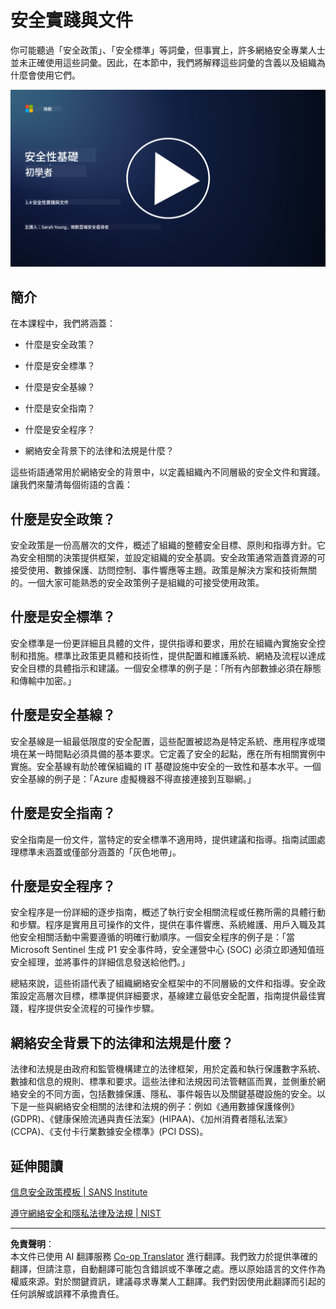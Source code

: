 <!--
CO_OP_TRANSLATOR_METADATA:
{
  "original_hash": "d33500902124e52870935bdce4546fcc",
  "translation_date": "2025-09-04T00:18:21+00:00",
  "source_file": "1.4 Security practices and documentation.md",
  "language_code": "mo"
}
-->
# 安全實踐與文件

你可能聽過「安全政策」、「安全標準」等詞彙，但事實上，許多網絡安全專業人士並未正確使用這些詞彙。因此，在本節中，我們將解釋這些詞彙的含義以及組織為什麼會使用它們。

[![觀看影片](../../translated_images/1-4_placeholder.96b85847fe03e8db95eeaafc5e9bb46f99aaf0e926fff361e63852a0accc8397.mo.png)](https://learn-video.azurefd.net/vod/player?id=fb8667f3-a627-495a-9fa1-6a7aa9dcf07e)

## 簡介

在本課程中，我們將涵蓋：

- 什麼是安全政策？

- 什麼是安全標準？

- 什麼是安全基線？

- 什麼是安全指南？

- 什麼是安全程序？

- 網絡安全背景下的法律和法規是什麼？

這些術語通常用於網絡安全的背景中，以定義組織內不同層級的安全文件和實踐。讓我們來釐清每個術語的含義：

## 什麼是安全政策？

安全政策是一份高層次的文件，概述了組織的整體安全目標、原則和指導方針。它為安全相關的決策提供框架，並設定組織的安全基調。安全政策通常涵蓋資源的可接受使用、數據保護、訪問控制、事件響應等主題。政策是解決方案和技術無關的。一個大家可能熟悉的安全政策例子是組織的可接受使用政策。

## 什麼是安全標準？

安全標準是一份更詳細且具體的文件，提供指導和要求，用於在組織內實施安全控制和措施。標準比政策更具體和技術性，提供配置和維護系統、網絡及流程以達成安全目標的具體指示和建議。一個安全標準的例子是：「所有內部數據必須在靜態和傳輸中加密。」

## 什麼是安全基線？

安全基線是一組最低限度的安全配置，這些配置被認為是特定系統、應用程序或環境在某一時間點必須具備的基本要求。它定義了安全的起點，應在所有相關實例中實施。安全基線有助於確保組織的 IT 基礎設施中安全的一致性和基本水平。一個安全基線的例子是：「Azure 虛擬機器不得直接連接到互聯網。」

## 什麼是安全指南？

安全指南是一份文件，當特定的安全標準不適用時，提供建議和指導。指南試圖處理標準未涵蓋或僅部分涵蓋的「灰色地帶」。

## 什麼是安全程序？

安全程序是一份詳細的逐步指南，概述了執行安全相關流程或任務所需的具體行動和步驟。程序是實用且可操作的文件，提供在事件響應、系統維護、用戶入職及其他安全相關活動中需要遵循的明確行動順序。一個安全程序的例子是：「當 Microsoft Sentinel 生成 P1 安全事件時，安全運營中心 (SOC) 必須立即通知值班安全經理，並將事件的詳細信息發送給他們。」

總結來說，這些術語代表了組織網絡安全框架中的不同層級的文件和指導。安全政策設定高層次目標，標準提供詳細要求，基線建立最低安全配置，指南提供最佳實踐，程序提供安全流程的可操作步驟。

## 網絡安全背景下的法律和法規是什麼？

法律和法規是由政府和監管機構建立的法律框架，用於定義和執行保護數字系統、數據和信息的規則、標準和要求。這些法律和法規因司法管轄區而異，並側重於網絡安全的不同方面，包括數據保護、隱私、事件報告以及關鍵基礎設施的安全。以下是一些與網絡安全相關的法律和法規的例子：例如《通用數據保護條例》(GDPR)、《健康保險流通與責任法案》(HIPAA)、《加州消費者隱私法案》(CCPA)、《支付卡行業數據安全標準》(PCI DSS)。

## 延伸閱讀

[信息安全政策模板 | SANS Institute](https://www.sans.org/information-security-policy/)

[遵守網絡安全和隱私法律及法規 | NIST](https://www.nist.gov/mep/cybersecurity-resources-manufacturers/compliance-cybersecurity-and-privacy-laws-and-regulations)

---

**免責聲明**：  
本文件已使用 AI 翻譯服務 [Co-op Translator](https://github.com/Azure/co-op-translator) 進行翻譯。我們致力於提供準確的翻譯，但請注意，自動翻譯可能包含錯誤或不準確之處。應以原始語言的文件作為權威來源。對於關鍵資訊，建議尋求專業人工翻譯。我們對因使用此翻譯而引起的任何誤解或誤釋不承擔責任。